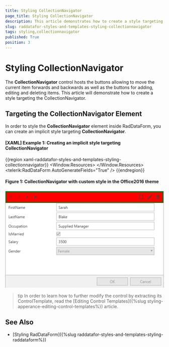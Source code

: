 ```yaml
---
title: Styling CollectionNavigator
page_title: Styling CollectionNavigator
description: This article demonstrates how to create a style targeting the CollectionNavigator control. 
slug: raddatafor-styles-and-templates-styling-collectionnavigator
tags: styling,collectionnavigator
published: True
position: 3
---
```


# Styling CollectionNavigator

The __CollectionNavigator__ control hosts the buttons allowing to move the current item forwards and backwards as well as the buttons for adding, editing and deleting items. This article will demonstrate how to create a style targeting the CollectionNavigator.

## Targeting the CollectionNavigator Element

In order to style the __CollectionNavigator__ element inside RadDataForm, you can create an implicit style targeting __CollectionNavigator__. 

#### __[XAML] Example 1: Creating an implicit style targeting CollectionNavigator__
{{region xaml-raddatafor-styles-and-templates-styling-collectionnavigator}}
	<Window.Resources>
        <!-- If you are using the NoXaml binaries, you should base the style on the default one like so:-->
        <!--<Style TargetType="dataForm:CollectionNavigator" BasedOn="{StaticResource CollectionNavigatorStyle}">-->
        <Style xmlns:dataForm="clr-namespace:Telerik.Windows.Controls.Data.DataForm;assembly=Telerik.Windows.Controls.Data"
               TargetType="dataForm:CollectionNavigator">
            <Setter Property="Background" Value="Red" />
            <Setter Property="BorderBrush" Value="Green" />
            <Setter Property="BorderThickness" Value="3" />
        </Style>
    </Window.Resources>
    <Grid>              
        <telerik:RadDataForm AutoGenerateFields="True" />
    </Grid>
{{endregion}}

#### __Figure 1: CollectionNavigator with custom style in the Office2016 theme__
![CollectionNavigator with custom style in the Office2016 theme](images/RadDataForm_CollectionNavigator_Style.png)

>tip In order to learn how to further modify the control by extracting its ControlTemplate, read the [Editing Control Templates]({%slug styling-apperance-editing-control-templates%}) article.

## See Also 
 * [Styling RadDataForm]({%slug raddatafor-styles-and-templates-styling-raddataform%})